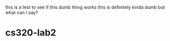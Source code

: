 this is a test to see if this dumb thing works
this is definitely kinda dumb but what can I say?
# cs320-lab2
